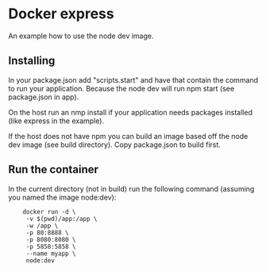 Docker express
==============

An example how to use the node dev image.

Installing
----------

In your package.json add "scripts.start" and have that contain the command to run your application. Because the node dev will run npm start (see package.json in app).

On the host run an nmp install if your application needs packages installed (like express in the example).

If the host does not have npm you can build an image based off the node dev image (see build directory). Copy package.json to build first.
        
Run the container
-----------------

In the current directory (not in build) run the following command (assuming you named the image node:dev):

        docker run -d \
         -v $(pwd)/app:/app \
         -w /app \
         -p 80:8888 \
         -p 8080:8080 \
         -p 5858:5858 \
         --name myapp \
         node:dev
         

